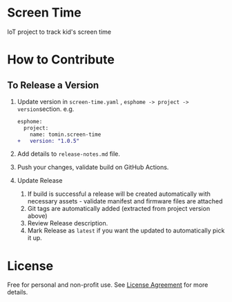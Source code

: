 # Screen Time

IoT project to track kid's screen time

# How to Contribute

## To Release a Version

1. Update version in `screen-time.yaml` , `esphome -> project -> version`section. e.g.

   ```diff
   esphome:
     project:
       name: tomin.screen-time
   +   version: "1.0.5"
   ```
2. Add details to `release-notes.md` file.
3. Push your changes, validate build on GitHub Actions.
4. Update Release

   1. If build is successful a release will be created automatically with necessary assets - validate manifest and firmware files are attached
   2. Git tags are automatically added (extracted from project version above)
   3. Review Release description.
   4. Mark Release as `latest` if you want the updated to automatically pick it up.

# License

Free for personal and non-profit use. See [License Agreement](LICENSE) for more details.
